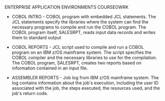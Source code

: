 ENTERPRISE APPLICATION ENVIRONMENTS COURSEOWRK
  - COBOL INTRO - COBOL program with embedded JCL statements. The JCL statements specify the libraries where the system can find the necessary programs to compile and run the COBOL program.
      The COBOL program itself, SALESRPT, reads input data records and writes them to standard output
  
  - COBOL REPORTS - JCL script used to compile and run a COBOL program on an IBM z/OS mainframe system. The script specifies the COBOL compiler and the necessary libraries to use for the compilation.
     The COBOL program, SALESRPT, creates two reports based on information contained in an input file.
  
  -  ASSEMBLER REPORTS - Job log from IBM z/OS mainframe system. The log contains information about the job's execution, including the user ID associated with the job, the steps executed, the resources used, and the job's return code.
